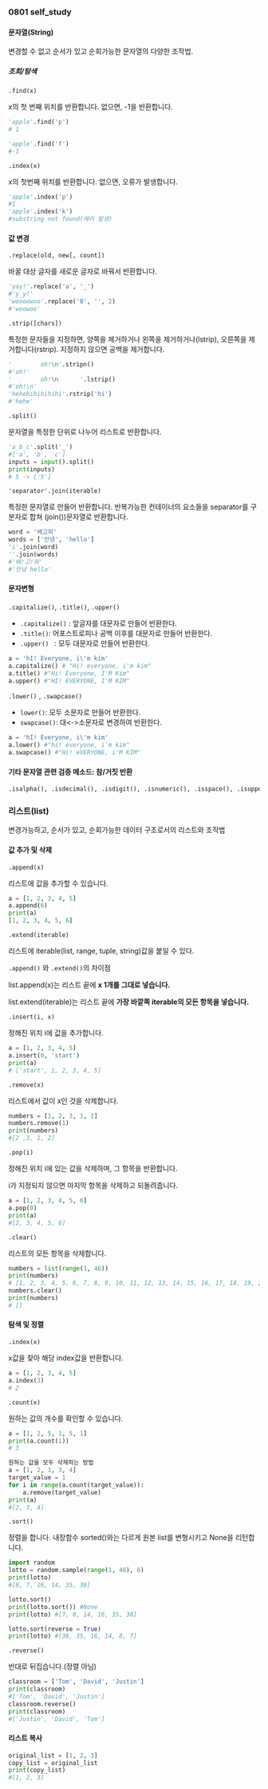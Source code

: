### 0801 self_study

#### 문자열(String)

변경할 수 없고 순서가 있고 순회가능한 문자열의 다양한 조작법.

##### 조회/탐색

`.find(x)`

x의 첫 번째 위치를 반환합니다. 없으면, -1을 반환합니다.

```python
'apple'.find('p')
# 1

'apple'.find('f')
#-1
```



`.index(x)`

x의 첫번째 위치를 반환합니다. 없으면, 오류가 발생합니다.

```python
'apple'.index('p')
#1
'apple'.index('k')
#substring not found(에러 발생)
```



#### 값 변경

`.replace(old, new[, count])`

바꿀 대상 글자를 새로운 글자로 바꿔서 반환합니다. 

```python
'yay!'.replace('a', '_')
#'y_y!'
'woooowoo'.replace('0', '', 2)
#'woowoo'
```

`.strip([chars])`

특정한 문자들을 지정하면, 양쪽을 제거하거나 왼쪽을 제거하거나(lstrip), 오른쪽을 제거합니다(rstrip). 지정하지 않으면 공백을 제거합니다.

```python
'        oh!\n'.stripn()
#'oh!'
'        oh!\n      '.lstrip()
#'oh!\n'
'hehehihihihihi'.rstrip('hi')
#'hehe'

```

`.split()`

문자열을 특정한 단위로 나누어 리스트로 반환합니다. 

```python
'a_b_c'.split('_')
#['a', 'b', 'c']
inputs = input().split()
print(inputs)
# 5 -> ['5']
```

`'separator'.join(iterable)`

특정한 문자열로 만들어 반환합니다. 반복가능한 컨테이너의 요소들을 separator를 구분자로 합쳐 (join())문자열로 반환합니다. 

```python
word = '배고파'
words = ['안녕', 'hello']
'i'.join(word)
''.join(words)
#'배!고!파'
#'안녕 hello'

```



#### 문자변형

`.capitalize()`, `.title()`, `.upper()`

- `.capitalize()` : 앞글자를 대문자로 만들어 반환한다.
- `.title()`: 어포스트로피나 공백 이후를 대문자로 만들어 반환한다. 
- `.upper() ` : 모두 대문자로 만들어 반환한다.

```python
a = 'hI! Everyone, i\'m kim'
a.capitalize() # "Hi! everyone, i'm kim"
a.title() #"Hi! Everyone, I'M Kim"
a.upper() #"HI! EVERYONE, I'M KIM"
```

`.lower()` , `.swapcase()`

- `lower()`: 모두 소문자로 만들어 반환한다.
- `swapcase()`: 대<->소문자로 변경하여 반환한다.

```python
a = 'hI! Everyone, i\'m kim'
a.lower() #"hi! everyone, i'm kim"
a.swapcase() #"Hi! eVERYONE, i'M KIM"
```

#### 기타 문자열 관련 검증 메소드: 참/거짓 반환

```python
.isalpha(), .isdecimal(), .isdigit(), .isnumeric(), .isspace(), .isupper(), .istitle(), .islower()
```

### 리스트(list)

변경가능하고, 순서가 있고, 순회가능한 데이터 구조로서의 리스트와 조작법

#### 값 추가 및 삭제

`.append(x)`

리스트에 값을 추가할 수 있습니다.

```python
a = [1, 2, 3, 4, 5]
a.append(6)
print(a)
[1, 2, 3, 4, 5, 6]
```

`.extend(iterable)`

리스트에 iterable(list, range, tuple, string)값을 붙일 수 있다.

`.append()` 와 `.extend()`의 차이점

list.append(x)는 리스트 끝에 **x 1개를 그대로 넣습니다.**

list.extend(iterable)는 리스트 끝에 **가장 바깥쪽 iterable의 모든 항목을 넣습니다.**

`.insert(i, x)`

정해진 위치 i에 값을 추가합니다.

```python
a = [1, 2, 3, 4, 5]
a.insert(0, 'start')
print(a)
# ['start', 1, 2, 3, 4, 5]
```

`.remove(x)`

리스트에서 값이 x인 것을 삭제합니다.

```python
numbers = [1, 2, 3, 1, 2]
numbers.remove(1)
print(numbers)
#[2 ,3, 1, 2]
```

`.pop(i)`

정해진 위치 i에 있는 값을 삭제하며, 그 항목을 반환합니다.

i가 지정되지 않으면 마지막 항목을 삭제하고 되돌려줍니다.

```python
a = [1, 2, 3, 4, 5, 6]
a.pop(0)
print(a)
#[2, 3, 4, 5, 6]
```

`.clear()`

리스트의 모든 항목을 삭제합니다.

```python
numbers = list(range(1, 46))
print(numbers)
# [1, 2, 3, 4, 5, 6, 7, 8, 9, 10, 11, 12, 13, 14, 15, 16, 17, 18, 19, 20, 21, 22, 23, 24, 25, 26, 27, 28, 29, 30, 31, 32, 33, 34, 35, 36, 37, 38, 39, 40, 41, 42, 43, 44, 45]
numbers.clear()
print(numbers)
# []
```



#### 탐색 및 정렬

`.index(x)`

x값을 찾아 해당 index값을 반환합니다.

 ```python
a = [1, 2, 3, 4, 5]
a.index(3)
# 2
 ```

`.count(x)`

원하는 값의 개수를 확인할 수 있습니다.

```python
a = [1, 2, 5, 1, 5, 1]
print(a.count(1))
# 3

원하는 값을 모두 삭제하는 방법
a = [1, 2, 1, 3, 4]
target_value = 1
for i in range(a.count(target_value)):
    a.remove(target_value)
print(a)
#[2, 3, 4]
```

`.sort()`

정렬을 합니다. 내장함수 sorted()와는 다르게 원본 list를 변형시키고 None을 리턴합니다.

```python
import random
lotto = random.sample(range(1, 46), 6)
print(lotto)
#[8, 7, 16, 14, 35, 38]

lotto.sort()
print(lotto.sort()) #None
print(lotto) #[7, 8, 14, 16, 35, 38]

lotto.sort(reverse = True)
print(lotto) #[38, 35, 16, 14, 8, 7]
```

`.reverse()`

반대로 뒤집습니다.(정렬 아님)

```python
classroom = ['Tom', 'David', 'Justin']
print(classroom) 
#['Tom', 'David', 'Justin']
classroom.reverse()
print(classroom)
#['Justin', 'David', 'Tom']

```

#### 리스트 복사

```python
original_list = [1, 2, 3]
copy_list = original_list
print(copy_list)
#[1, 2, 3]
```

